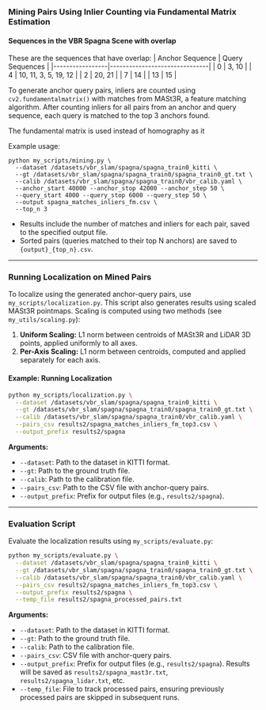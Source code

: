 
### Mining Pairs Using Inlier Counting via Fundamental Matrix Estimation


#### Sequences in the VBR Spagna Scene with overlap

These are the sequences that have overlap:
| Anchor Sequence | Query Sequences               |
|-----------------|-------------------------------|
| 0               | 3, 10                         |
| 4               | 10, 11, 3, 5, 19, 12          |
| 2               | 20, 21                        |
| 7               | 14                            |
| 13              | 15                            | 


To generate anchor query pairs, inliers are counted using `cv2.fundamentalmatrix()` with matches from MASt3R, a feature matching algorithm. After counting inliers for all pairs from an anchor and query sequence, each query is matched to the top 3 anchors found.

The fundamental matrix is used instead of homography as it 


Example usage:

```
python my_scripts/mining.py \
  --dataset /datasets/vbr_slam/spagna/spagna_train0_kitti \
  --gt /datasets/vbr_slam/spagna/spagna_train0/spagna_train0_gt.txt \
  --calib /datasets/vbr_slam/spagna/spagna_train0/vbr_calib.yaml \
  --anchor_start 40000 --anchor_stop 42000 --anchor_step 50 \
  --query_start 4000 --query_stop 6000 --query_step 50 \
  --output spagna_matches_inliers_fm.csv \
  --top_n 3
```

- Results include the number of matches and inliers for each pair, saved to the specified output file.
- Sorted pairs (queries matched to their top N anchors) are saved to `{output}_{top_n}.csv`.

---

### Running Localization on Mined Pairs

To localize using the generated anchor-query pairs, use `my_scripts/localization.py`. This script also generates results using scaled MASt3R pointmaps. Scaling is computed using two methods (see `my_utils/scaling.py`):

1. **Uniform Scaling:** L1 norm between centroids of MASt3R and LiDAR 3D points, applied uniformly to all axes.
2. **Per-Axis Scaling:** L1 norm between centroids, computed and applied separately for each axis.

#### Example: Running Localization

```bash
python my_scripts/localization.py \
  --dataset /datasets/vbr_slam/spagna/spagna_train0_kitti \
  --gt /datasets/vbr_slam/spagna/spagna_train0/spagna_train0_gt.txt \
  --calib /datasets/vbr_slam/spagna/spagna_train0/vbr_calib.yaml \
  --pairs_csv results2/spagna_matches_inliers_fm_top3.csv \
  --output_prefix results2/spagna 
```

**Arguments:**
- `--dataset`: Path to the dataset in KITTI format.
- `--gt`: Path to the ground truth file.
- `--calib`: Path to the calibration file.
- `--pairs_csv`: Path to the CSV file with anchor-query pairs.
- `--output_prefix`: Prefix for output files (e.g., `results2/spagna`).

---

### Evaluation Script

Evaluate the localization results using `my_scripts/evaluate.py`:

```bash
python my_scripts/evaluate.py \
  --dataset /datasets/vbr_slam/spagna/spagna_train0_kitti \
  --gt /datasets/vbr_slam/spagna/spagna_train0/spagna_train0_gt.txt \
  --calib /datasets/vbr_slam/spagna/spagna_train0/vbr_calib.yaml \
  --pairs_csv results2/spagna_matches_inliers_fm_top3.csv \
  --output_prefix results2/spagna \
  --temp_file results2/spagna_processed_pairs.txt
```

**Arguments:**
- `--dataset`: Path to the dataset in KITTI format.
- `--gt`: Path to the ground truth file.
- `--calib`: Path to the calibration file.
- `--pairs_csv`: CSV file with anchor-query pairs.
- `--output_prefix`: Prefix for output files (e.g., `results2/spagna`). Results will be saved as `results2/spagna_mast3r.txt`, `results2/spagna_lidar.txt`, etc.
- `--temp_file`: File to track processed pairs, ensuring previously processed pairs are skipped in subsequent runs.
